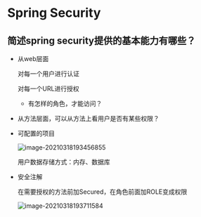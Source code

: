 # Spring Security

## 简述spring security提供的基本能力有哪些？

* 从web层面

	对每一个用户进行认证

	对每一个URL进行授权

	* 有怎样的角色，才能访问？

* 从方法层面，可以从方法上看用户是否有某些权限？

* 可配置的项目

	![image-20210318193456855](https://cyzblog.oss-cn-beijing.aliyuncs.com/image-20210318193456855.png)

	用户数据存储方式：内存、数据库

* 安全注解

	在需要授权的方法前加Secured，在角色前面加ROLE变成权限

	![image-20210318193711584](https://cyzblog.oss-cn-beijing.aliyuncs.com/image-20210318193711584.png)